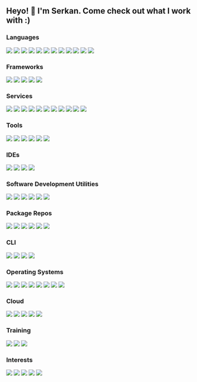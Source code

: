 ## Heyo! 👋 I'm Serkan. Come check out what I work with :)

### Languages
<p>
  <img src="https://img.shields.io/badge/C-A8B9CC.svg?style=for-the-badge&logo=C&logoColor=black"/>
  <img src="https://img.shields.io/badge/C++-00599C.svg?style=for-the-badge&logo=C++&logoColor=white"/>
  <img src="https://img.shields.io/badge/Haskell-5D4F85.svg?style=for-the-badge&logo=Haskell&logoColor=white"/>
  <img src="https://img.shields.io/badge/HTML5-E34F26.svg?style=for-the-badge&logo=HTML5&logoColor=white"/>
  <img src="https://img.shields.io/badge/JSON-000000.svg?style=for-the-badge&logo=JSON&logoColor=white"/>
  <img src="https://img.shields.io/badge/JavaScript-F7DF1E.svg?style=for-the-badge&logo=JavaScript&logoColor=black"/>
  <img src="https://img.shields.io/badge/MicroPython-2B2728.svg?style=for-the-badge&logo=MicroPython&logoColor=white"/>
  <img src="https://img.shields.io/badge/p5.js-ED225D.svg?style=for-the-badge&logo=p5dotjs&logoColor=white"/>
  <img src="https://img.shields.io/badge/PHP-777BB4.svg?style=for-the-badge&logo=PHP&logoColor=white"/>
  <img src="https://img.shields.io/badge/Python-3776AB.svg?style=for-the-badge&logo=Python&logoColor=white"/>
  <img src="https://img.shields.io/badge/R-276DC3.svg?style=for-the-badge&logo=R&logoColor=white"/>
  <img src="https://img.shields.io/badge/TypeScript-3178C6.svg?style=for-the-badge&logo=TypeScript&logoColor=white"/>
</p>

### Frameworks
<p>
  <img src="https://img.shields.io/badge/.NET-512BD4.svg?style=for-the-badge&logo=dotnet&logoColor=white"/>
  <img src="https://img.shields.io/badge/Blazor-512BD4.svg?style=for-the-badge&logo=Blazor&logoColor=white"/>
  <img src="https://img.shields.io/badge/Next.js-000000.svg?style=for-the-badge&logo=nextdotjs&logoColor=white"/>
  <img src="https://img.shields.io/badge/React-61DAFB.svg?style=for-the-badge&logo=React&logoColor=black"/>
  <img src="https://img.shields.io/badge/WebRTC-333333.svg?style=for-the-badge&logo=WebRTC&logoColor=white"/>
</p>

### Services
<p>
  <img src="https://img.shields.io/badge/Apache-D22128.svg?style=for-the-badge&logo=Apache&logoColor=white"/>
  <img src="https://img.shields.io/badge/Cockpit-0066CC.svg?style=for-the-badge&logo=Cockpit&logoColor=white"/>
  <img src="https://img.shields.io/badge/containerd-575757.svg?style=for-the-badge&logo=containerd&logoColor=white"/>
  <img src="https://img.shields.io/badge/Docker-2496ED.svg?style=for-the-badge&logo=Docker&logoColor=white"/>
  <img src="https://img.shields.io/badge/MariaDB-003545.svg?style=for-the-badge&logo=MariaDB&logoColor=white"/>
  <img src="https://img.shields.io/badge/MySQL-4479A1.svg?style=for-the-badge&logo=MySQL&logoColor=white"/>
  <img src="https://img.shields.io/badge/Pihole-96060C.svg?style=for-the-badge&logo=Pi-hole&logoColor=white"/>
  <img src="https://img.shields.io/badge/Portainer-13BEF9.svg?style=for-the-badge&logo=Portainer&logoColor=white"/>
  <img src="https://img.shields.io/badge/PostgreSQL-4169E1.svg?style=for-the-badge&logo=PostgreSQL&logoColor=white"/>
  <img src="https://img.shields.io/badge/Redis-DC382D.svg?style=for-the-badge&logo=Redis&logoColor=white"/>
  <img src="https://img.shields.io/badge/SQLite-003B57.svg?style=for-the-badge&logo=SQLite&logoColor=white"/>
</p>

### Tools
<p>
  <img src="https://img.shields.io/badge/Insomnia-4000BF.svg?style=for-the-badge&logo=Insomnia&logoColor=white"/>
  <img src="https://img.shields.io/badge/VirtualBox-183A61.svg?style=for-the-badge&logo=VirtualBox&logoColor=white"/>
  <img src="https://img.shields.io/badge/VirusTotal-394EFF.svg?style=for-the-badge&logo=VirusTotal&logoColor=white"/>
  <img src="https://img.shields.io/badge/Windows%20Terminal-4D4D4D.svg?style=for-the-badge&logo=Windows-Terminal&logoColor=white"/>
  <img src="https://img.shields.io/badge/WireGuard-88171A.svg?style=for-the-badge&logo=WireGuard&logoColor=white"/>
  <img src="https://img.shields.io/badge/Wireshark-1679A7.svg?style=for-the-badge&logo=Wireshark&logoColor=white"/>
</p>

### IDEs
<p>
  <img src="https://img.shields.io/badge/Apache%20NetBeans%20IDE-1B6AC6.svg?style=for-the-badge&logo=Apache-NetBeans-IDE&logoColor=white"/>
  <img src="https://img.shields.io/badge/Eclipse%20IDE-2C2255.svg?style=for-the-badge&logo=Eclipse-IDE&logoColor=white"/>
  <img src="https://img.shields.io/badge/Visual%20Studio-5C2D91.svg?style=for-the-badge&logo=Visual-Studio&logoColor=white"/>
  <img src="https://img.shields.io/badge/Visual%20Studio%20Code-007ACC.svg?style=for-the-badge&logo=Visual-Studio-Code&logoColor=white"/>
</p>

### Software Development Utilities
<p>
  <img src="https://img.shields.io/badge/AppVeyor-00B3E0.svg?style=for-the-badge&logo=AppVeyor&logoColor=white"/>
  <img src="https://img.shields.io/badge/Codacy-222F29.svg?style=for-the-badge&logo=Codacy&logoColor=white"/>
  <img src="https://img.shields.io/badge/Fossa-289E6D.svg?style=for-the-badge&logo=Fossa&logoColor=white"/>
  <img src="https://img.shields.io/badge/Git-F05032.svg?style=for-the-badge&logo=Git&logoColor=white"/>
  <img src="https://img.shields.io/badge/GitHub-181717.svg?style=for-the-badge&logo=GitHub&logoColor=white"/>
  <img src="https://img.shields.io/badge/Gradle-02303A.svg?style=for-the-badge&logo=Gradle&logoColor=white"/>
</p>

### Package Repos
<p>
  <img src="https://img.shields.io/badge/Artifact%20Hub-417598.svg?style=for-the-badge&logo=Artifact-Hub&logoColor=white"/>
  <img src="https://img.shields.io/badge/Helm-0F1689.svg?style=for-the-badge&logo=Helm&logoColor=white"/>
  <img src="https://img.shields.io/badge/npm-CB3837.svg?style=for-the-badge&logo=npm&logoColor=white"/>
  <img src="https://img.shields.io/badge/NuGet-004880.svg?style=for-the-badge&logo=NuGet&logoColor=white"/>
  <img src="https://img.shields.io/badge/PyPI-3775A9.svg?style=for-the-badge&logo=PyPI&logoColor=white"/>
  <img src="https://img.shields.io/badge/Snapcraft-82BEA0.svg?style=for-the-badge&logo=Snapcraft&logoColor=white"/>
</p>

### CLI
<p>
  <img src="https://img.shields.io/badge/curl-073551.svg?style=for-the-badge&logo=curl&logoColor=white"/>
  <img src="https://img.shields.io/badge/GNU%20Bash-4EAA25.svg?style=for-the-badge&logo=GNU-Bash&logoColor=white"/>
  <img src="https://img.shields.io/badge/GNU%20Privacy%20Guard-0093DD.svg?style=for-the-badge&logo=GNU-Privacy-Guard&logoColor=white"/>
  <img src="https://img.shields.io/badge/tmux-1BB91F.svg?style=for-the-badge&logo=tmux&logoColor=white"/>
</p>

### Operating Systems
<p>
  <img src="https://img.shields.io/badge/Debian-A81D33.svg?style=for-the-badge&logo=Debian&logoColor=white"/>
  <img src="https://img.shields.io/badge/Fedora-51A2DA.svg?style=for-the-badge&logo=Fedora&logoColor=white"/>
  <img src="https://img.shields.io/badge/Kali%20Linux-557C94.svg?style=for-the-badge&logo=Kali-Linux&logoColor=white"/>
  <img src="https://img.shields.io/badge/Linux-FCC624.svg?style=for-the-badge&logo=Linux&logoColor=black"/>
  <img src="https://img.shields.io/badge/pfSense-212121.svg?style=for-the-badge&logo=pfSense&logoColor=white"/>
  <img src="https://img.shields.io/badge/Tails-56347C.svg?style=for-the-badge&logo=Tails&logoColor=white"/>
  <img src="https://img.shields.io/badge/Ubuntu-E95420.svg?style=for-the-badge&logo=Ubuntu&logoColor=white"/>
  <img src="https://img.shields.io/badge/Windows-0078D6.svg?style=for-the-badge&logo=Windows&logoColor=white"/>
</p>

### Cloud
<p>
  <img src="https://img.shields.io/badge/Cloudflare-F38020.svg?style=for-the-badge&logo=Cloudflare&logoColor=white"/>
  <img src="https://img.shields.io/badge/Firebase-FFCA28.svg?style=for-the-badge&logo=Firebase&logoColor=black"/>
  <img src="https://img.shields.io/badge/Heroku-430098.svg?style=for-the-badge&logo=Heroku&logoColor=white"/>
  <img src="https://img.shields.io/badge/Supabase-3ECF8E.svg?style=for-the-badge&logo=Supabase&logoColor=white"/>
  <img src="https://img.shields.io/badge/Vercel-000000.svg?style=for-the-badge&logo=Vercel&logoColor=white"/>
</p>

### Training
<p>
  <img src="https://img.shields.io/badge/DataCamp-03EF62.svg?style=for-the-badge&logo=DataCamp&logoColor=white"/>
  <img src="https://img.shields.io/badge/Hack%20The%20Box-9FEF00.svg?style=for-the-badge&logo=Hack-The-Box&logoColor=black"/>
  <img src="https://img.shields.io/badge/TryHackMe-212C42.svg?style=for-the-badge&logo=TryHackMe&logoColor=white"/>
</p>

### Interests
<p>
  <img src="https://img.shields.io/badge/Blender-F5792A.svg?style=for-the-badge&logo=Blender&logoColor=white"/>
  <img src="https://img.shields.io/badge/F1-E10600.svg?style=for-the-badge&logo=F1&logoColor=white"/>
  <img src="https://img.shields.io/badge/KFC-F40027.svg?style=for-the-badge&logo=KFC&logoColor=white"/>
  <img src="https://img.shields.io/badge/OBS%20Studio-302E31.svg?style=for-the-badge&logo=OBS-Studio&logoColor=white"/>
  <img src="https://img.shields.io/badge/Valorant-FA4454.svg?style=for-the-badge&logo=Valorant&logoColor=white"/>
</p>
